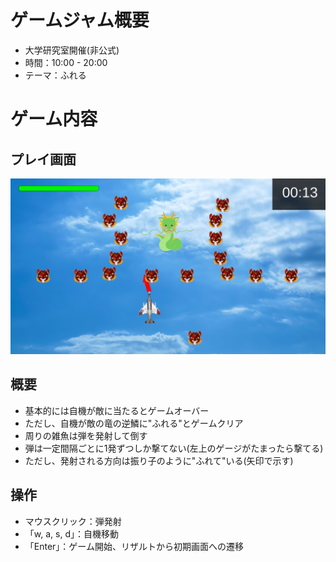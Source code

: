 # ゲームジャム概要
- 大学研究室開催(非公式)
- 時間：10:00 - 20:00
- テーマ：ふれる
# ゲーム内容
## プレイ画面
![img](./Assets/Images/screenshot.png)
## 概要
- 基本的には自機が敵に当たるとゲームオーバー
- ただし、自機が敵の竜の逆鱗に"ふれる"とゲームクリア
- 周りの雑魚は弾を発射して倒す
- 弾は一定間隔ごとに1発ずつしか撃てない(左上のゲージがたまったら撃てる)
- ただし、発射される方向は振り子のように"ふれて"いる(矢印で示す)
## 操作
- マウスクリック：弾発射
- 「w, a, s, d」：自機移動
- 「Enter」：ゲーム開始、リザルトから初期画面への遷移
